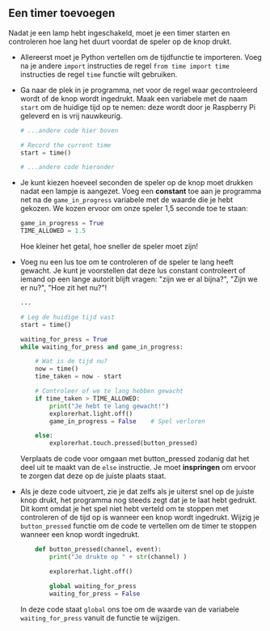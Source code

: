 ## Een timer toevoegen

Nadat je een lamp hebt ingeschakeld, moet je een timer starten en controleren hoe lang het duurt voordat de speler op de knop drukt.

- Allereerst moet je Python vertellen om de tijdfunctie te importeren. Voeg na je andere `import` instructies de regel `from time import time` instructies de regel `time` functie wilt gebruiken.

- Ga naar de plek in je programma, net voor de regel waar gecontroleerd wordt of de knop wordt ingedrukt. Maak een variabele met de naam `start` om de huidige tijd op te nemen: deze wordt door je Raspberry Pi geleverd en is vrij nauwkeurig.
    
    ```python
    # ...andere code hier boven
    
    # Record the current time
    start = time()
    
    # ...andere code hieronder
    
    ```

- Je kunt kiezen hoeveel seconden de speler op de knop moet drukken nadat een lampje is aangezet. Voeg een **constant** toe aan je programma net na de `game_in_progress` variabele met de waarde die je hebt gekozen. We kozen ervoor om onze speler 1,5 seconde toe te staan:
    
    ```python
    game_in_progress = True
    TIME_ALLOWED = 1.5
    
    ```
    
    Hoe kleiner het getal, hoe sneller de speler moet zijn!

- Voeg nu een lus toe om te controleren of de speler te lang heeft gewacht. Je kunt je voorstellen dat deze lus constant controleert of iemand op een lange autorit blijft vragen: "zijn we er al bijna?", "Zijn we er nu?", "Hoe zit het nu?"!
    
    ```python
    ...
    
    # Leg de huidige tijd vast
    start = time()
    
    waiting_for_press = True
    while waiting_for_press and game_in_progress:
    
        # Wat is de tijd nu?
        now = time()
        time_taken = now - start
    
        # Controleer of we te lang hebben gewacht
        if time_taken > TIME_ALLOWED:
            print("Je hebt te lang gewacht!")
            explorerhat.light.off()
            game_in_progress = False    # Spel verloren
    
        else:
            explorerhat.touch.pressed(button_pressed)
    
    
    ```
    
    Verplaats de code voor omgaan met button_pressed zodanig dat het deel uit te maakt van de `else` instructie. Je moet **inspringen** om ervoor te zorgen dat deze op de juiste plaats staat.

- Als je deze code uitvoert, zie je dat zelfs als je uiterst snel op de juiste knop drukt, het programma nog steeds zegt dat je te laat hebt gedrukt. Dit komt omdat je het spel niet hebt verteld om te stoppen met controleren of de tijd op is wanneer een knop wordt ingedrukt. Wijzig je `button_pressed` functie om de code te vertellen om de timer te stoppen wanneer een knop wordt ingedrukt.
    
    ```python
        def button_pressed(channel, event):
            print("Je drukte op " + str(channel) )
    
            explorerhat.light.off()
    
            global waiting_for_press
            waiting_for_press = False
    
    ```
    
    In deze code staat `global` ons toe om de waarde van de variabele `waiting_for_press` vanuit de functie te wijzigen.